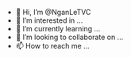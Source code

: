 - 👋 Hi, I’m @NganLeTVC
- 👀 I’m interested in ...
- 🌱 I’m currently learning ...
- 💞️ I’m looking to collaborate on ...
- 📫 How to reach me ...

<!---
NganLeTVC/NganLeTVC is a ✨ special ✨ repository because its `README.md` (this file) appears on your GitHub profile.
You can click the Preview link to take a look at your changes.
--->
